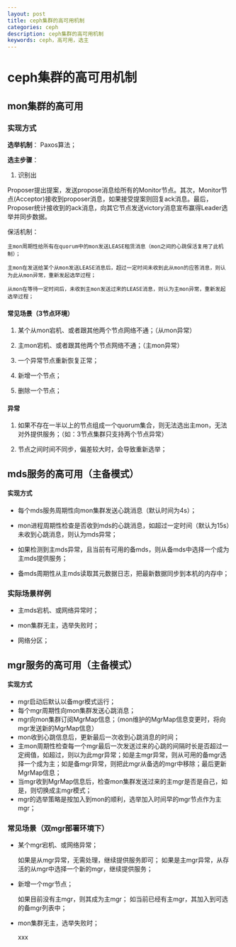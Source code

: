 ```yaml
---
layout: post
title: ceph集群的高可用机制
categories: ceph
description: ceph集群的高可用机制
keywords: ceph，高可用，选主
---
```



# ceph集群的高可用机制

## mon集群的高可用

### 实现方式

**选举机制**：
	Paxos算法；

**选主步骤**：

1. 识别出

Proposer提出提案，发送propose消息给所有的Monitor节点。其次，Monitor节点(Acceptor)接收到proposer消息，如果接受提案则回复ack消息。最后，Proposer统计接收到的ack消息，向其它节点发送victory消息宣布赢得Leader选举并同步数据。
	
	
保活机制：

	主mon周期性给所有在quorum中的mon发送LEASE租赁消息（mon之间的心跳保活复用了此机制）；

	主mon在发送给某个从mon发送LEASE消息后，超过一定时间未收到此从mon的应答消息，则认为此从mon异常，重新发起选举过程；

	从mon在等待一定时间后，未收到主mon发送过来的LEASE消息，则认为主mon异常，重新发起选举过程；

#### 常见场景（3节点环境）

1. 某个从mon宕机、或者跟其他两个节点网络不通；（从mon异常）

2. 主mon宕机、或者跟其他两个节点网络不通；（主mon异常）

3. 一个异常节点重新恢复正常；

4. 新增一个节点；

5. 删除一个节点；

#### 异常

1. 如果不存在一半以上的节点组成一个quorum集合，则无法选出主mon，无法对外提供服务；（如：3节点集群只支持两个节点异常）

2. 节点之间时间不同步，偏差较大时，会导致重新选举；


## mds服务的高可用（主备模式）

#### 实现方式

- 每个mds服务周期性向mon集群发送心跳消息（默认时间为4s）；

- mon进程周期性检查是否收到mds的心跳消息，如超过一定时间（默认为15s）未收到心跳消息，则认为mds异常；

- 如果检测到主mds异常，且当前有可用的备mds，则从备mds中选择一个成为主mds提供服务；

- 备mds周期性从主mds读取其元数据日志，把最新数据同步到本机的内存中；

### 实际场景样例

- 主mds宕机、或网络异常时；

- mon集群无主，选举失败时；

- 网络分区；


## mgr服务的高可用（主备模式）

#### 实现方式

- mgr启动后默认以备mgr模式运行；
- 每个mgr周期性向mon集群发送心跳消息；
- mgr向mon集群订阅MgrMap信息；（mon维护的MgrMap信息变更时，将向mgr发送新的MgrMap信息）
- mon收到心跳信息后，更新最后一次收到心跳消息的时间；
- 主mon周期性检查每一个mgr最后一次发送过来的心跳的间隔时长是否超过一定阀值，如超过，则以为此mgr异常；如是主mgr异常，则从可用的备mgr选择一个成为主；如是备mgr异常，则把此mgr从备选的mgr中移除；最后更新MgrMap信息；
- 当mgr收到MgrMap信息后，检查mon集群发送过来的主mgr是否是自己，如是，则切换成主mgr模式；
- mgr的选举策略是按加入到mon的顺利，选举加入时间早的mgr节点作为主mgr；

### 常见场景（双mgr部署环境下）

- 某个mgr宕机、或网络异常；

	如果是从mgr异常，无需处理，继续提供服务即可；
	如果是主mgr异常，从存活的从mgr中选择一个新的mgr，继续提供服务；

- 新增一个mgr节点；

	如果目前没有主mgr，则其成为主mgr；
	如当前已经有主mgr，其加入到可选的备mgr列表中；

- mon集群无主，选举失败时；

	xxx
